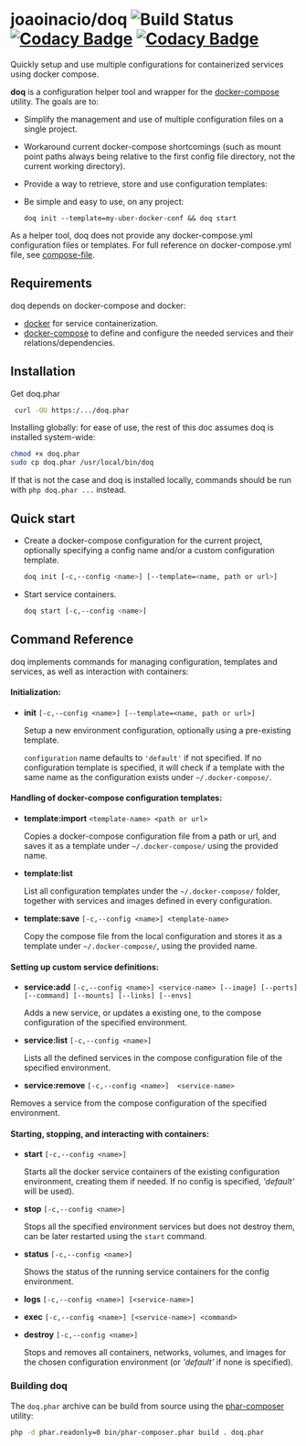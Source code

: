 # joaoinacio/doq ![Build Status](https://travis-ci.org/joaoinacio/doq.svg?branch=master) [![Codacy Badge](https://api.codacy.com/project/badge/Grade/2d2affb5fa5d4800955a5cf4adba7024)](https://www.codacy.com/app/joao-inacio/doq?utm_source=github.com&utm_medium=referral&utm_content=joaoinacio/doq&utm_campaign=badger) [![Codacy Badge](https://api.codacy.com/project/badge/Coverage/2d2affb5fa5d4800955a5cf4adba7024)](https://www.codacy.com/app/joaoinacio/doq?utm_source=github.com&utm_medium=referral&utm_content=joaoinacio/doq&utm_campaign=Badge_Coverage)

Quickly setup and use multiple configurations for containerized services using docker compose.

**doq** is a configuration helper tool and wrapper for the [docker-compose](https://docs.docker.com/compose) utility.
The goals are to:
 * Simplify the management and use of multiple configuration files on a single project.
 * Workaround current docker-compose shortcomings (such as mount point paths always being relative to the first config file directory, not the current working directory).
 * Provide a way to retrieve, store and use configuration templates:
 * Be simple and easy to use, on any project:

   ```
   doq init --template=my-uber-docker-conf && doq start
   ```

As a helper tool, doq does not provide any docker-compose.yml configuration files or templates.
For full reference on docker-compose.yml file, see [compose-file](https://docs.docker.com/compose/compose-file/).


## Requirements

doq depends on docker-compose and docker:

* [docker](https://www.docker.com/products/docker) for service containerization.
* [docker-compose](https://docs.docker.com/compose/install/) to define and configure the needed services and their relations/dependencies.

## Installation

Get doq.phar

 ``` sh
  curl -OU https:/.../doq.phar

 ```

Installing globally: for ease of use, the rest of this doc assumes doq is installed system-wide:

  ``` sh
  chmod +x doq.phar
  sudo cp doq.phar /usr/local/bin/doq
 ```

 If that is not the case and doq is installed locally, commands should be run with `php doq.phar ...` instead.


## Quick start

 * Create a docker-compose configuration for the current project, optionally specifying a config name and/or a custom configuration template.

    ``` sh
    doq init [-c,--config <name>] [--template=<name, path or url>]
    ```

 * Start service containers.

    ``` sh
    doq start [-c,--config <name>]
    ```


## Command Reference

doq implements commands for managing configuration, templates and services, as well as interaction with containers:

#### Initialization:

 * **init** `[-c,--config <name>] [--template=<name, path or url>]`

   Setup a new environment configuration, optionally using a pre-existing template.

   `configuration` name defaults to `'default'` if not specified.
   If no configuration template is specified, it will check if a template with the same name as the configuration exists under `~/.docker-compose/`.

#### Handling of docker-compose configuration templates:

 * **template:import** `<template-name> <path or url>`

   Copies a docker-compose configuration file from a path or url, and saves it as a template under `~/.docker-compose/` using the provided name.

 * **template:list**

   List all configuration templates under the `~/.docker-compose/` folder, together with services and images defined in every configuration.

 * **template:save** `[-c,--config <name>] <template-name>`

   Copy the compose file from the local configuration and stores it as a template under `~/.docker-compose/`, using the provided name.

#### Setting up custom service definitions:

 * **service:add** `[-c,--config <name>] <service-name> [--image] [--ports] [--command] [--mounts] [--links] [--envs]`

   Adds a new service, or updates a existing one, to the compose configuration of the specified environment.

 * **service:list** `[-c,--config <name>]`

   Lists all the defined services in the compose configuration file of the specified environment.

 * **service:remove** `[-c,--config <name>]  <service-name>`

  Removes a service from the compose configuration of the specified environment.


#### Starting, stopping, and interacting with containers:

 * **start** `[-c,--config <name>]`

    Starts all the docker service containers of the existing configuration environment, creating them if needed. If no config is specified, *'default'* will be used).

 * **stop** `[-c,--config <name>]`

    Stops all the specified environment services but does not destroy them, can be later restarted using the `start` command.

 * **status** `[-c,--config <name>]`

    Shows the status of the running service containers for the config environment.

 * **logs** `[-c,--config <name>] [<service-name>]`

 * **exec** `[-c,--config <name>] [<service-name>] <command>`

 * **destroy** `[-c,--config <name>]`

    Stops and removes all containers, networks, volumes, and images for the chosen configuration environment (or *'default'* if none is specified).


### Building doq

The `doq.phar` archive can be build from source using the [phar-composer](https://github.com/clue/phar-composer) utility:

```sh
php -d phar.readonly=0 bin/phar-composer.phar build . doq.phar
```
